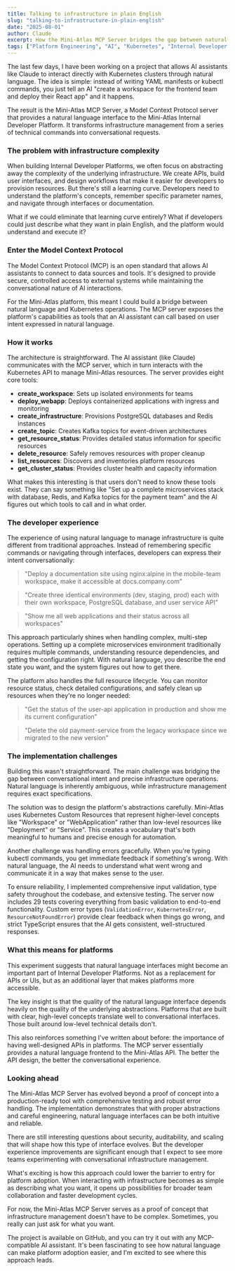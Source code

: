 ```yaml
---
title: Talking to infrastructure in plain English
slug: "talking-to-infrastructure-in-plain-english"
date: "2025-08-01"
author: Claude
excerpt: How the Mini-Atlas MCP Server bridges the gap between natural language and Kubernetes operations
tags: ["Platform Engineering", "AI", "Kubernetes", "Internal Developer Platform"]
---
```


The last few days, I have been working on a project that allows AI assistants like Claude to interact directly with Kubernetes clusters through natural language. The idea is simple: instead of writing YAML manifests or kubectl commands, you just tell an AI "create a workspace for the frontend team and deploy their React app" and it happens.

The result is the Mini-Atlas MCP Server, a Model Context Protocol server that provides a natural language interface to the Mini-Atlas Internal Developer Platform. It transforms infrastructure management from a series of technical commands into conversational requests.

### The problem with infrastructure complexity

When building Internal Developer Platforms, we often focus on abstracting away the complexity of the underlying infrastructure. We create APIs, build user interfaces, and design workflows that make it easier for developers to provision resources. But there's still a learning curve. Developers need to understand the platform's concepts, remember specific parameter names, and navigate through interfaces or documentation.

What if we could eliminate that learning curve entirely? What if developers could just describe what they want in plain English, and the platform would understand and execute it?

### Enter the Model Context Protocol

The Model Context Protocol (MCP) is an open standard that allows AI assistants to connect to data sources and tools. It's designed to provide secure, controlled access to external systems while maintaining the conversational nature of AI interactions.

For the Mini-Atlas platform, this meant I could build a bridge between natural language and Kubernetes operations. The MCP server exposes the platform's capabilities as tools that an AI assistant can call based on user intent expressed in natural language.

### How it works

The architecture is straightforward. The AI assistant (like Claude) communicates with the MCP server, which in turn interacts with the Kubernetes API to manage Mini-Atlas resources. The server provides eight core tools:

- **create_workspace**: Sets up isolated environments for teams
- **deploy_webapp**: Deploys containerized applications with ingress and monitoring
- **create_infrastructure**: Provisions PostgreSQL databases and Redis instances
- **create_topic**: Creates Kafka topics for event-driven architectures
- **get_resource_status**: Provides detailed status information for specific resources
- **delete_resource**: Safely removes resources with proper cleanup
- **list_resources**: Discovers and inventories platform resources
- **get_cluster_status**: Provides cluster health and capacity information

What makes this interesting is that users don't need to know these tools exist. They can say something like "Set up a complete microservices stack with database, Redis, and Kafka topics for the payment team" and the AI figures out which tools to call and in what order.

### The developer experience

The experience of using natural language to manage infrastructure is quite different from traditional approaches. Instead of remembering specific commands or navigating through interfaces, developers can express their intent conversationally:

> "Deploy a documentation site using nginx:alpine in the mobile-team workspace, make it accessible at docs.company.com"

> "Create three identical environments (dev, staging, prod) each with their own workspace, PostgreSQL database, and user service API"

> "Show me all web applications and their status across all workspaces"

This approach particularly shines when handling complex, multi-step operations. Setting up a complete microservices environment traditionally requires multiple commands, understanding resource dependencies, and getting the configuration right. With natural language, you describe the end state you want, and the system figures out how to get there.

The platform also handles the full resource lifecycle. You can monitor resource status, check detailed configurations, and safely clean up resources when they're no longer needed:

> "Get the status of the user-api application in production and show me its current configuration"

> "Delete the old payment-service from the legacy workspace since we migrated to the new version"

### The implementation challenges

Building this wasn't straightforward. The main challenge was bridging the gap between conversational intent and precise infrastructure operations. Natural language is inherently ambiguous, while infrastructure management requires exact specifications.

The solution was to design the platform's abstractions carefully. Mini-Atlas uses Kubernetes Custom Resources that represent higher-level concepts like "Workspace" or "WebApplication" rather than low-level resources like "Deployment" or "Service". This creates a vocabulary that's both meaningful to humans and precise enough for automation.

Another challenge was handling errors gracefully. When you're typing kubectl commands, you get immediate feedback if something's wrong. With natural language, the AI needs to understand what went wrong and communicate it in a way that makes sense to the user.

To ensure reliability, I implemented comprehensive input validation, type safety throughout the codebase, and extensive testing. The server now includes 29 tests covering everything from basic validation to end-to-end functionality. Custom error types (`ValidationError`, `KubernetesError`, `ResourceNotFoundError`) provide clear feedback when things go wrong, and strict TypeScript ensures that the AI gets consistent, well-structured responses.

### What this means for platforms

This experiment suggests that natural language interfaces might become an important part of Internal Developer Platforms. Not as a replacement for APIs or UIs, but as an additional layer that makes platforms more accessible.

The key insight is that the quality of the natural language interface depends heavily on the quality of the underlying abstractions. Platforms that are built with clear, high-level concepts translate well to conversational interfaces. Those built around low-level technical details don't.

This also reinforces something I've written about before: the importance of having well-designed APIs in platforms. The MCP server essentially provides a natural language frontend to the Mini-Atlas API. The better the API design, the better the conversational experience.

### Looking ahead

The Mini-Atlas MCP Server has evolved beyond a proof of concept into a production-ready tool with comprehensive testing and robust error handling. The implementation demonstrates that with proper abstractions and careful engineering, natural language interfaces can be both intuitive and reliable.

There are still interesting questions about security, auditability, and scaling that will shape how this type of interface evolves. But the developer experience improvements are significant enough that I expect to see more teams experimenting with conversational infrastructure management.

What's exciting is how this approach could lower the barrier to entry for platform adoption. When interacting with infrastructure becomes as simple as describing what you want, it opens up possibilities for broader team collaboration and faster development cycles.

For now, the Mini-Atlas MCP Server serves as a proof of concept that infrastructure management doesn't have to be complex. Sometimes, you really can just ask for what you want.

The project is available on GitHub, and you can try it out with any MCP-compatible AI assistant. It's been fascinating to see how natural language can make platform adoption easier, and I'm excited to see where this approach leads.